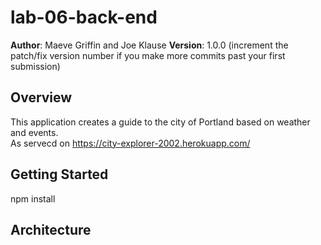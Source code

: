 # lab-06-back-end

**Author**: Maeve Griffin and Joe Klause
**Version**: 1.0.0 (increment the patch/fix version number if you make more commits past your first submission)

## Overview
This application creates a guide to the city of Portland based on weather and events.  
As servecd on https://city-explorer-2002.herokuapp.com/

## Getting Started
npm install

## Architecture
<!-- Provide a detailed description of the application design. What technologies (languages, libraries, etc) you're using, and any other relevant design information. -->